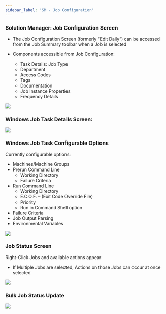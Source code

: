 ```yaml
---
sidebar_label: 'SM - Job Configuration'
---
```


### Solution Manager: Job Configuration Screen

* The Job Configuration Screen (formerly “Edit Daily”) can be accessed from the Job Summary toolbar when a Job is selected

* Components accessible from Job Configuration:
  * Task Details: Job Type
  * Department
  * Access Codes
  * Tags
  * Documentation
  * Job Instance Properties
  * Frequency Details

![](../static/imgbasic/Picture75.png)

### Windows Job Task Details Screen:

![](../static/imgbasic/Picture76.png)

### Windows Job Task Configurable Options

Currently configurable options:  

* Machines/Machine Groups  
* Prerun Command Line  
  * Working Directory  
  * Failure Criteria  
* Run Command Line  
  * Working Directory  
  * E.C.O.F. – (Exit Code Override File)  
  * Priority  
  * Run in Command Shell option  
* Failure Criteria  
* Job Output Parsing  
* Environmental Variables  

![](../static/imgbasic/Picture77.png)

### Job Status Screen

Right-Click Jobs and available actions appear

* If Multiple Jobs are selected, Actions on those Jobs can occur at once selected 

![](../static/imgbasic/Picture78.png)

### Bulk Job Status Update

![](../static/imgbasic/Picture79.png)
